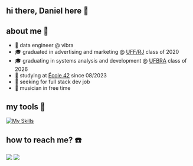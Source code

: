 ## hi there, Daniel here 👋

## about me 🥷

- 🔭 data engineer @ vibra
- 🎓 graduated in advertising and marketing @ [UFF/RJ](https://www.uff.br/) class of 2020
- 🎓 graduating in systems analysis and development @ [UFBRA](https://ufbra.com.br) class of 2026
- 📖 studying at [École 42](https://42.rio/) since 08/2023
- 🔎 seeking for full stack dev job
- 🎸 musician in free time

## my tools 🧰
[![My Skills](https://skillicons.dev/icons?i=swift,react,go,c,cpp,vue,python,gcp,docker,terraform)](https://skillicons.dev)


## how to reach me? ☎️
[<img src="https://img.shields.io/badge/LinkedIn-0077B5?style=for-the-badge&logo=linkedin&logoColor=white">](https://www.linkedin.com/in/dwbessa)
[<img src="https://img.shields.io/badge/Gmail-D14836?style=for-the-badge&logo=gmail&logoColor=white">](mailto:dwbessa@gmail.com)
